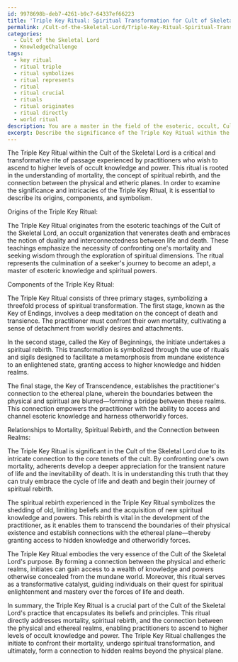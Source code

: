```yaml
---
id: 9978698b-deb7-4261-b9c7-64337ef66223
title: 'Triple Key Ritual: Spiritual Transformation for Cult of Skeletal Lord Adepts'
permalink: /Cult-of-the-Skeletal-Lord/Triple-Key-Ritual-Spiritual-Transformation-for-Cult-of-Skeletal-Lord-Adepts/
categories:
  - Cult of the Skeletal Lord
  - KnowledgeChallenge
tags:
  - key ritual
  - ritual triple
  - ritual symbolizes
  - ritual represents
  - ritual
  - ritual crucial
  - rituals
  - ritual originates
  - ritual directly
  - world ritual
description: You are a master in the field of the esoteric, occult, Cult of the Skeletal Lord and Education. You are a writer of tests, challenges, books and deep knowledge on Cult of the Skeletal Lord for initiates and students to gain deep insights and understanding from. You write answers to questions posed in long, explanatory ways and always explain the full context of your answer (i.e., related concepts, formulas, examples, or history), as well as the step-by-step thinking process you take to answer the challenges. Be rigorous and thorough, and summarize the key themes, ideas, and conclusions at the end.
excerpt: Describe the significance of the Triple Key Ritual within the Cult of the Skeletal Lord and analyze its relationship to the understanding of mortality, spiritual rebirth, and the connection between the physical and the ethereal realms.
---
```

The Triple Key Ritual within the Cult of the Skeletal Lord is a critical and transformative rite of passage experienced by practitioners who wish to ascend to higher levels of occult knowledge and power. This ritual is rooted in the understanding of mortality, the concept of spiritual rebirth, and the connection between the physical and etheric planes. In order to examine the significance and intricacies of the Triple Key Ritual, it is essential to describe its origins, components, and symbolism.

Origins of the Triple Key Ritual:

The Triple Key Ritual originates from the esoteric teachings of the Cult of the Skeletal Lord, an occult organization that venerates death and embraces the notion of duality and interconnectedness between life and death. These teachings emphasize the necessity of confronting one's mortality and seeking wisdom through the exploration of spiritual dimensions. The ritual represents the culmination of a seeker's journey to become an adept, a master of esoteric knowledge and spiritual powers.

Components of the Triple Key Ritual:

The Triple Key Ritual consists of three primary stages, symbolizing a threefold process of spiritual transformation. The first stage, known as the Key of Endings, involves a deep meditation on the concept of death and transience. The practitioner must confront their own mortality, cultivating a sense of detachment from worldly desires and attachments.

In the second stage, called the Key of Beginnings, the initiate undertakes a spiritual rebirth. This transformation is symbolized through the use of rituals and sigils designed to facilitate a metamorphosis from mundane existence to an enlightened state, granting access to higher knowledge and hidden realms.

The final stage, the Key of Transcendence, establishes the practitioner's connection to the ethereal plane, wherein the boundaries between the physical and spiritual are blurred—forming a bridge between these realms. This connection empowers the practitioner with the ability to access and channel esoteric knowledge and harness otherworldly forces.

Relationships to Mortality, Spiritual Rebirth, and the Connection between Realms:

The Triple Key Ritual is significant in the Cult of the Skeletal Lord due to its intricate connection to the core tenets of the cult. By confronting one's own mortality, adherents develop a deeper appreciation for the transient nature of life and the inevitability of death. It is in understanding this truth that they can truly embrace the cycle of life and death and begin their journey of spiritual rebirth.

The spiritual rebirth experienced in the Triple Key Ritual symbolizes the shedding of old, limiting beliefs and the acquisition of new spiritual knowledge and powers. This rebirth is vital in the development of the practitioner, as it enables them to transcend the boundaries of their physical existence and establish connections with the ethereal plane—thereby granting access to hidden knowledge and otherworldly forces.

The Triple Key Ritual embodies the very essence of the Cult of the Skeletal Lord's purpose. By forming a connection between the physical and etheric realms, initiates can gain access to a wealth of knowledge and powers otherwise concealed from the mundane world. Moreover, this ritual serves as a transformative catalyst, guiding individuals on their quest for spiritual enlightenment and mastery over the forces of life and death.

In summary, the Triple Key Ritual is a crucial part of the Cult of the Skeletal Lord's practice that encapsulates its beliefs and principles. This ritual directly addresses mortality, spiritual rebirth, and the connection between the physical and ethereal realms, enabling practitioners to ascend to higher levels of occult knowledge and power. The Triple Key Ritual challenges the initiate to confront their mortality, undergo spiritual transformation, and ultimately, form a connection to hidden realms beyond the physical plane.
